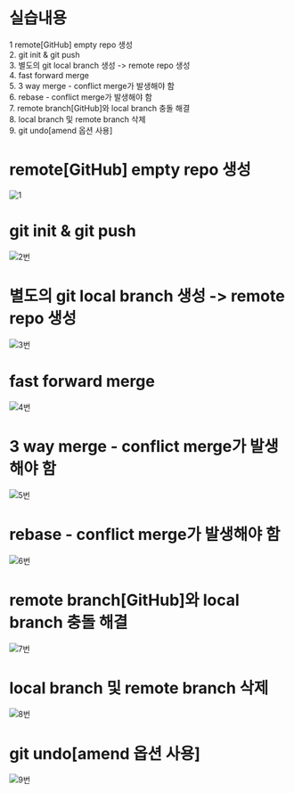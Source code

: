 # 실습내용

1  remote[GitHub] empty repo 생성<br>
2. git init & git push<br>
3. 별도의 git local branch 생성 -> remote repo 생성<br>
4. fast forward merge<br>
5. 3 way merge - conflict merge가 발생해야 함<br>
6. rebase - conflict merge가 발생해야 함<br>
7. remote branch[GitHub]와 local branch 충돌 해결<br>
8. local branch 및 remote branch 삭제<br>
9. git undo[amend 옵션 사용]<br>

# remote[GitHub] empty repo 생성
![1](https://github.com/user-attachments/assets/c970af9f-aa16-4b3f-bd86-875f12137dc5)

# git init & git push
![2번](https://github.com/user-attachments/assets/61a1c23f-79ea-4eae-923a-741e1be8fda8)

# 별도의 git local branch 생성 -> remote repo 생성
![3번](https://github.com/user-attachments/assets/b95ce62a-d8e3-47d4-b3d3-1492fc202cd9)

# fast forward merge
![4번](https://github.com/user-attachments/assets/144fd706-d2d2-4247-bf9e-8146e899c522)

# 3 way merge - conflict merge가 발생해야 함
![5번](https://github.com/user-attachments/assets/a666aede-5221-4615-97fd-625037afe06c)

# rebase - conflict merge가 발생해야 함
![6번](https://github.com/user-attachments/assets/d07d87dc-6b5e-4fb6-8f40-0be29f88c312)

# remote branch[GitHub]와 local branch 충돌 해결
![7번](https://github.com/user-attachments/assets/36837ac5-82f4-4bf9-8742-d8f52b08c575)

# local branch 및 remote branch 삭제
![8번](https://github.com/user-attachments/assets/32588168-2a59-4b3f-a653-c864948ca558)

# git undo[amend 옵션 사용]
![9번](https://github.com/user-attachments/assets/043e2f50-9dd8-4655-ba31-43db82548ffc)


